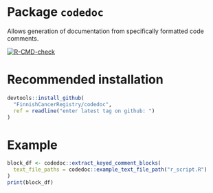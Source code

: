 
<!-- generated by R package codedoc; do not modify! -->

# Package `codedoc`


Allows generation of documentation from specifically
formatted code comments.

<!-- badges: start -->
[![R-CMD-check](https://github.com/FinnishCancerRegistry/codedoc/actions/workflows/R-CMD-check.yaml/badge.svg)](https://github.com/FinnishCancerRegistry/codedoc/actions/workflows/R-CMD-check.yaml)
<!-- badges: end -->

# Recommended installation

```r
devtools::install_github(
  "FinnishCancerRegistry/codedoc",
  ref = readline("enter latest tag on github: ")
)
```

# Example
```r
block_df <- codedoc::extract_keyed_comment_blocks(
  text_file_paths = codedoc::example_text_file_path("r_script.R")
)
print(block_df)
```



